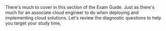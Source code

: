 There's much to cover in this section of the Exam Guide. Just as there's much for an associate cloud engineer to do when deploying and implementing cloud solutions. Let's review the diagnostic questions to help you target your study time,

